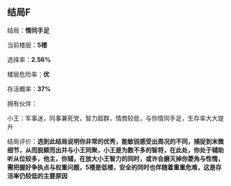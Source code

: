 ## 结局F

结局：**情同手足**

当前楼层：**5楼**

选择率：**2.56%**

楼层危险率：**优**

存活概率：**37%**

拥有伙伴：


小王：军事迷，同事兼死党，智力超群，情商较低，与你情同手足，生存率大大提升


结局评价：**选到此结局说明你非常的优秀，能敏锐感受出周况的不同，捕捉到末微细节，从而脱颖而出并与小王同聚，小王是为数不多的智将，在此处，你处于辅助听从位较多，他主，你辅，在放大小王智力的同时，或许会磨灭掉你菱角与性情，需把握好争执点与权重问题，5楼是低楼，安全的同时也伴随着重重危难，这是存活率仍较低的主要原因**

